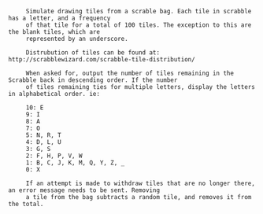          Simulate drawing tiles from a scrable bag. Each tile in scrabble has a letter, and a frequency
         of that tile for a total of 100 tiles. The exception to this are the blank tiles, which are
         represented by an underscore.

         Distrubution of tiles can be found at: http://scrabblewizard.com/scrabble-tile-distribution/

         When asked for, output the number of tiles remaining in the Scrabble back in descending order. If the number
         of tiles remaining ties for multiple letters, display the letters in alphabetical order. ie:

         10: E
         9: I
         8: A
         7: O
         5: N, R, T
         4: D, L, U
         3: G, S
         2: F, H, P, V, W
         1: B, C, J, K, M, Q, Y, Z, _
         0: X

         If an attempt is made to withdraw tiles that are no longer there, an error message needs to be sent. Removing
         a tile from the bag subtracts a random tile, and removes it from the total.
